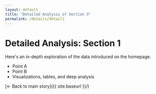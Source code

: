 ```yaml
---
layout: default
title: "Detailed Analysis of Section 3"
permalink: /details/detail1
---
```


# Detailed Analysis: Section 1

Here's an in-depth exploration of the data introduced on the homepage.

- Point A
- Point B
- Visualizations, tables, and deep analysis

[← Back to main story]({{ site.baseurl }}/)
